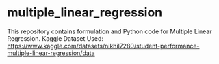 # multiple_linear_regression
This repository contains formulation and Python code for Multiple Linear Regression.
Kaggle Dataset Used: https://www.kaggle.com/datasets/nikhil7280/student-performance-multiple-linear-regression/data
